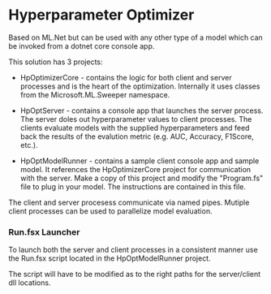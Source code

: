 # Hyperparameter Optimizer

Based on ML.Net but can be used with any other type of a model which can be invoked from a dotnet core console app.

This solution has 3 projects:

- HpOptimizerCore - contains the logic for both client and server processes and is the heart of the optimization. Internally it uses classes from the Microsoft.ML.Sweeper namespace.

- HpOptServer - contains a console app that launches the server process. The server doles out hyperparameter values to client processes. The clients evaluate models with the supplied hyperparameters and feed back the results of the evalution metric (e.g. AUC, Accuracy, F1Score, etc.).

- HpOptModelRunner - contains a sample client console app and sample model. It references the HpOptimizerCore project for communication with the server. Make a copy of this project and modify the "Program.fs" file to plug in your model. The instructions are contained in this file. 

The client and server procesess communicate via named pipes. Mutiple client processes can be used to parallelize model evaluation. 

### Run.fsx Launcher
To launch both the server and client processes in a consistent manner use the Run.fsx script located in the HpOptModelRunner project.

The script will have to be modified as to the right paths for the server/client dll locations.




